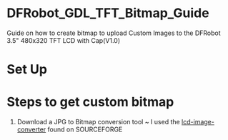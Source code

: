 # DFRobot_GDL_TFT_Bitmap_Guide
Guide on how to create bitmap to upload Custom Images to the DFRobot 3.5" 480x320 TFT LCD with Cap(V1.0) 


# Set Up
## 

# Steps to get custom bitmap
1. Download a JPG to Bitmap conversion tool
	~ I used the [lcd-image-converter](https://sourceforge.net/projects/lcd-image-converter/) found on SOURCEFORGE
